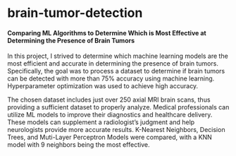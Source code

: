 # brain-tumor-detection
#### Comparing ML Algorithms to Determine Which is Most Effective at Determining the Presence of Brain Tumors


In this project, I strived to determine which machine learning models are the most efficient and accurate in determining the presence of brain tumors. Specifically, the goal was to process a dataset to determine if brain tumors can be detected with more than 75% accuracy using machine learning. Hyperparameter optimization was used to achieve high accuracy. 

The chosen dataset includes just over 250 axial MRI brain scans, thus providing a sufficient dataset to properly analyze. Medical professionals can utilize ML models to improve their diagnostics and healthcare delivery. These models can supplement a radiologist’s judgment and help neurologists provide more accurate results. K-Nearest Neighbors, Decision Trees, and Muti-Layer Perceptron Models were compared, with a KNN model with 9 neighbors being the most effective. 


